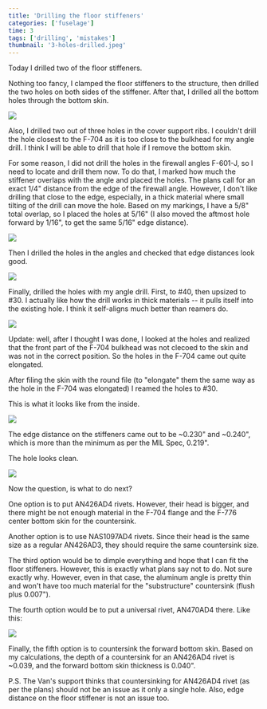 ```yaml
---
title: 'Drilling the floor stiffeners'
categories: ['fuselage']
time: 3
tags: ['drilling', 'mistakes']
thumbnail: '3-holes-drilled.jpeg'
---
```


Today I drilled two of the floor stiffeners.

<!-- more -->

Nothing too fancy, I clamped the floor stiffeners to the structure, then drilled the two holes on both sides of the stiffener. After that, I drilled all the bottom holes through the bottom skin.

![](0-floor-stiffeners.jpeg)

Also, I drilled two out of three holes in the cover support ribs. I couldn't drill the hole closest to the F-704 as it is too close to the bulkhead for my angle drill. I think I will be able to drill that hole if I remove the bottom skin.

For some reason, I did not drill the holes in the firewall angles F-601-J, so I need to locate and drill them now. To do that, I marked how much the stiffener overlaps with the angle and placed the holes. The plans call for an exact 1/4" distance from the edge of the firewall angle. However, I don't like drilling that close to the edge, especially, in a thick material where small tilting of the drill can move the hole. Based on my markings, I have a 5/8" total overlap, so I placed the holes at 5/16" (I also moved the aftmost hole forward by 1/16", to get the same 5/16" edge distance).

![](1-marking-the-holes.jpeg)

Then I drilled the holes in the angles and checked that edge distances look good.

![](2-holes-placed-well.jpeg)

Finally, drilled the holes with my angle drill. First, to #40, then upsized to #30. I actually like how the drill works in thick materials -- it pulls itself into the existing hole. I think it self-aligns much better than reamers do.

![](3-holes-drilled.jpeg)

Update: well, after I thought I was done, I looked at the holes and realized that the front part of the F-704 bulkhead was not clecoed to the skin and was not in the correct position. So the holes in the F-704 came out quite elongated.

After filing the skin with the round file (to "elongate" them the same way as the hole in the F-704 was elongated) I reamed the holes to #30.

This is what it looks like from the inside.

![](4-the-hole.jpeg)

The edge distance on the stiffeners came out to be ~0.230" and ~0.240", which is more than the minimum as per the MIL Spec, 0.219".

The hole looks clean.

![](5-the-hole-2.jpeg)

Now the question, is what to do next?

One option is to put AN426AD4 rivets. However, their head is bigger, and there might be not enough material in the F-704 flange and the F-776 center bottom skin for the countersink.

Another option is to use NAS1097AD4 rivets. Since their head is the same size as a regular AN426AD3, they should require the same countersink size.

The third option would be to dimple everything and hope that I can fit the floor stiffeners. However, this is exactly what plans say not to do. Not sure exactly why. However, even in that case, the aluminum angle is pretty thin and won't have too much material for the "substructure" countersink (flush plus 0.007").

The fourth option would be to put a universal rivet, AN470AD4 there. Like this:

![](6-hole-with-the-universal-rivet.jpeg)

Finally, the fifth option is to countersink the forward bottom skin. Based on my calculations, the depth of a countersink for an AN426AD4 rivet is ~0.039, and the forward bottom skin thickness is 0.040".

P.S. The Van's support thinks that countersinking for AN426AD4 rivet (as per the plans) should not be an issue as it only a single hole. Also, edge distance on the floor stiffener is not an issue too.